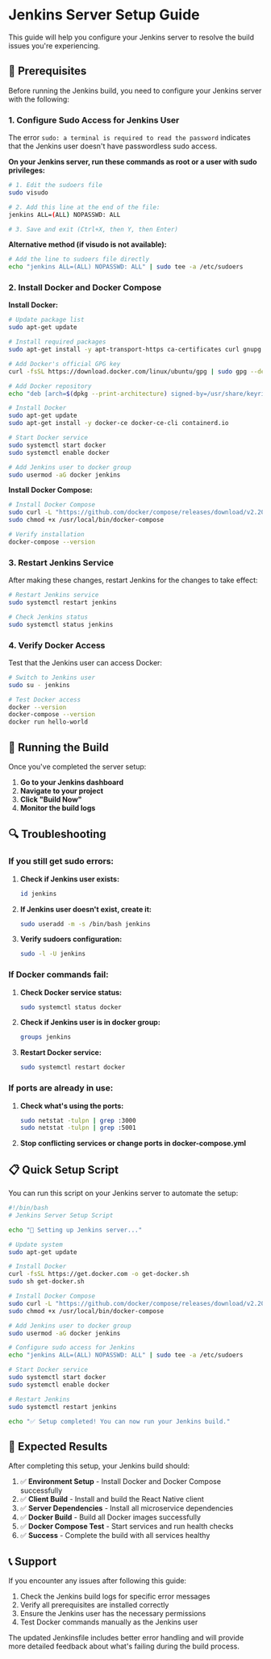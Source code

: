 # Jenkins Server Setup Guide

This guide will help you configure your Jenkins server to resolve the build issues you're experiencing.

## 🔧 Prerequisites

Before running the Jenkins build, you need to configure your Jenkins server with the following:

### 1. Configure Sudo Access for Jenkins User

The error `sudo: a terminal is required to read the password` indicates that the Jenkins user doesn't have passwordless sudo access.

**On your Jenkins server, run these commands as root or a user with sudo privileges:**

```bash
# 1. Edit the sudoers file
sudo visudo

# 2. Add this line at the end of the file:
jenkins ALL=(ALL) NOPASSWD: ALL

# 3. Save and exit (Ctrl+X, then Y, then Enter)
```

**Alternative method (if visudo is not available):**
```bash
# Add the line to sudoers file directly
echo "jenkins ALL=(ALL) NOPASSWD: ALL" | sudo tee -a /etc/sudoers
```

### 2. Install Docker and Docker Compose

**Install Docker:**
```bash
# Update package list
sudo apt-get update

# Install required packages
sudo apt-get install -y apt-transport-https ca-certificates curl gnupg lsb-release

# Add Docker's official GPG key
curl -fsSL https://download.docker.com/linux/ubuntu/gpg | sudo gpg --dearmor -o /usr/share/keyrings/docker-archive-keyring.gpg

# Add Docker repository
echo "deb [arch=$(dpkg --print-architecture) signed-by=/usr/share/keyrings/docker-archive-keyring.gpg] https://download.docker.com/linux/ubuntu $(lsb_release -cs) stable" | sudo tee /etc/apt/sources.list.d/docker.list > /dev/null

# Install Docker
sudo apt-get update
sudo apt-get install -y docker-ce docker-ce-cli containerd.io

# Start Docker service
sudo systemctl start docker
sudo systemctl enable docker

# Add Jenkins user to docker group
sudo usermod -aG docker jenkins
```

**Install Docker Compose:**
```bash
# Install Docker Compose
sudo curl -L "https://github.com/docker/compose/releases/download/v2.20.0/docker-compose-$(uname -s)-$(uname -m)" -o /usr/local/bin/docker-compose
sudo chmod +x /usr/local/bin/docker-compose

# Verify installation
docker-compose --version
```

### 3. Restart Jenkins Service

After making these changes, restart Jenkins for the changes to take effect:

```bash
# Restart Jenkins service
sudo systemctl restart jenkins

# Check Jenkins status
sudo systemctl status jenkins
```

### 4. Verify Docker Access

Test that the Jenkins user can access Docker:

```bash
# Switch to Jenkins user
sudo su - jenkins

# Test Docker access
docker --version
docker-compose --version
docker run hello-world
```

## 🚀 Running the Build

Once you've completed the server setup:

1. **Go to your Jenkins dashboard**
2. **Navigate to your project**
3. **Click "Build Now"**
4. **Monitor the build logs**

## 🔍 Troubleshooting

### If you still get sudo errors:

1. **Check if Jenkins user exists:**
   ```bash
   id jenkins
   ```

2. **If Jenkins user doesn't exist, create it:**
   ```bash
   sudo useradd -m -s /bin/bash jenkins
   ```

3. **Verify sudoers configuration:**
   ```bash
   sudo -l -U jenkins
   ```

### If Docker commands fail:

1. **Check Docker service status:**
   ```bash
   sudo systemctl status docker
   ```

2. **Check if Jenkins user is in docker group:**
   ```bash
   groups jenkins
   ```

3. **Restart Docker service:**
   ```bash
   sudo systemctl restart docker
   ```

### If ports are already in use:

1. **Check what's using the ports:**
   ```bash
   sudo netstat -tulpn | grep :3000
   sudo netstat -tulpn | grep :5001
   ```

2. **Stop conflicting services or change ports in docker-compose.yml**

## 📋 Quick Setup Script

You can run this script on your Jenkins server to automate the setup:

```bash
#!/bin/bash
# Jenkins Server Setup Script

echo "🔧 Setting up Jenkins server..."

# Update system
sudo apt-get update

# Install Docker
curl -fsSL https://get.docker.com -o get-docker.sh
sudo sh get-docker.sh

# Install Docker Compose
sudo curl -L "https://github.com/docker/compose/releases/download/v2.20.0/docker-compose-$(uname -s)-$(uname -m)" -o /usr/local/bin/docker-compose
sudo chmod +x /usr/local/bin/docker-compose

# Add Jenkins user to docker group
sudo usermod -aG docker jenkins

# Configure sudo access for Jenkins
echo "jenkins ALL=(ALL) NOPASSWD: ALL" | sudo tee -a /etc/sudoers

# Start Docker service
sudo systemctl start docker
sudo systemctl enable docker

# Restart Jenkins
sudo systemctl restart jenkins

echo "✅ Setup completed! You can now run your Jenkins build."
```

## 🎯 Expected Results

After completing this setup, your Jenkins build should:

1. ✅ **Environment Setup** - Install Docker and Docker Compose successfully
2. ✅ **Client Build** - Install and build the React Native client
3. ✅ **Server Dependencies** - Install all microservice dependencies
4. ✅ **Docker Build** - Build all Docker images successfully
5. ✅ **Docker Compose Test** - Start services and run health checks
6. ✅ **Success** - Complete the build with all services healthy

## 📞 Support

If you encounter any issues after following this guide:

1. Check the Jenkins build logs for specific error messages
2. Verify all prerequisites are installed correctly
3. Ensure the Jenkins user has the necessary permissions
4. Test Docker commands manually as the Jenkins user

The updated Jenkinsfile includes better error handling and will provide more detailed feedback about what's failing during the build process. 